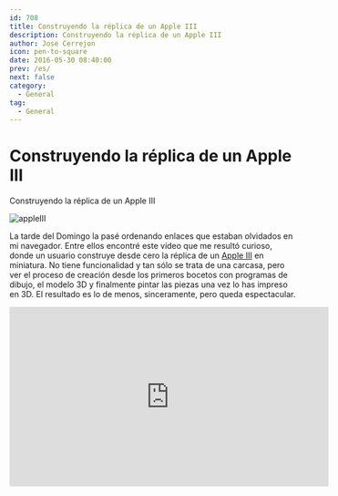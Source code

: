 ```yaml
---
id: 708
title: Construyendo la réplica de un Apple III
description: Construyendo la réplica de un Apple III
author: Jose Cerrejon
icon: pen-to-square
date: 2016-05-30 08:40:00
prev: /es/
next: false
category:
  - General
tag:
  - General
---
```


# Construyendo la réplica de un Apple III

Construyendo la réplica de un Apple III

![appleIII](/images/2016/05/appleIII.png)

La tarde del Domingo la pasé ordenando enlaces que estaban olvidados en mi navegador. Entre ellos encontré este vídeo que me resultó curioso, donde un usuario construye desde cero la réplica de un [Apple III](https://es.wikipedia.org/wiki/Apple_III) en miniatura. No tiene funcionalidad y tan sólo se trata de una carcasa, pero ver el proceso de creación desde los primeros bocetos con programas de dibujo, el modelo 3D y finalmente pintar las piezas una vez lo has impreso en 3D. El resultado es lo de menos, sinceramente, pero queda espectacular.

<iframe width="560" height="315" src="https://www.youtube.com/embed/ITsdbaqbObY?rel=0&amp;showinfo=0" frameborder="0" allowfullscreen></iframe>